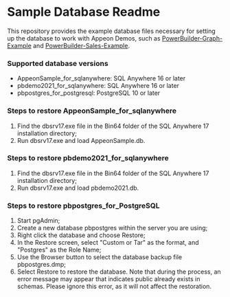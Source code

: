 # <b>Sample Database Readme</b>

This repository provides the example database files necessary for setting up the database to work with Appeon Demos, such as [PowerBuilder-Graph-Example](https://github.com/Appeon/PowerBuilder-Graph-Example) and [PowerBuilder-Sales-Example](https://github.com/Appeon/PowerBuilder-Sales-Example). 

### Supported database versions 

- AppeonSample_for_sqlanywhere: SQL Anywhere 16 or later
- pbdemo2021_for_sqlanywhere: SQL Anywhere 16 or later
- pbpostgres_for_postgresql: PostgreSQL 10 or later

### Steps to restore AppeonSample_for_sqlanywhere

1. Find the dbsrv17.exe file in the Bin64 folder of the SQL Anywhere 17 installation directory;
2. Run dbsrv17.exe and load AppeonSample.db.

### Steps to restore pbdemo2021_for_sqlanywhere

1. Find the dbsrv17.exe file in the Bin64 folder of the SQL Anywhere 17 installation directory;
2. Run dbsrv17.exe and load pbdemo2021.db.

### Steps to restore pbpostgres_for_PostgreSQL

1. Start pgAdmin;
2. Create a new database pbpostgres within the server you are using; 
3. Right click the database and choose Restore; 
4. In the Restore screen, select "Custom or Tar" as the format, and "Postgres" as the Role Name;
5. Use the Browser button to select the database backup file pbpostgres.dmp;
6. Select Restore to restore the database. Note that during the process, an error message may appear that indicates public already exists in schemas. Please ignore this error, as it will not affect the restoration.
